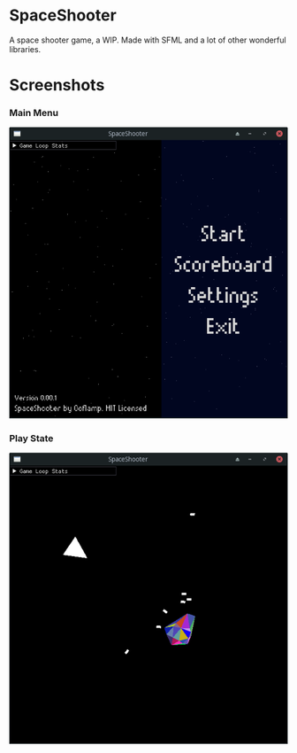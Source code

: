 # SpaceShooter
A space shooter game, a WIP. Made with SFML and a lot of other wonderful libraries.

# Screenshots
### Main Menu <br>
![Main Menu](assets/screenshots/menu-state.png)
### Play State <br>
![Main Menu](assets/screenshots/play-state.png)
